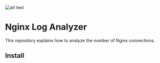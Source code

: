 ![alt text](https://www.bjornjohansen.com/content/uploads/2015/10/access-log.jpg "nginx")
# Nginx Log Analyzer
This repository explains how to analyze the number of Nginx connections.
## Install
